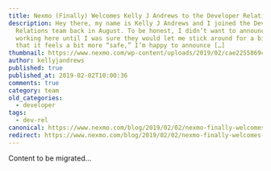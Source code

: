 ```yaml
---
title: Nexmo (Finally) Welcomes Kelly J Andrews to the Developer Relations Team
description: Hey there, my name is Kelly J Andrews and I joined the Developer
  Relations team back in August. To be honest, I didn’t want to announce I was
  working here until I was sure they would let me stick around for a bit. Now
  that it feels a bit more “safe,” I’m happy to announce […]
thumbnail: https://www.nexmo.com/wp-content/uploads/2019/02/cae2255869ccc6db151dd9c601b0ffd8.jpg
author: kellyjandrews
published: true
published_at: 2019-02-02T10:00:36
comments: true
category: team
old_categories:
  - developer
tags:
  - dev-rel
canonical: https://www.nexmo.com/blog/2019/02/02/nexmo-finally-welcomes-kelly-j-andrews-to-the-developer-relations-team-dr
redirect: https://www.nexmo.com/blog/2019/02/02/nexmo-finally-welcomes-kelly-j-andrews-to-the-developer-relations-team-dr
---
```

Content to be migrated...